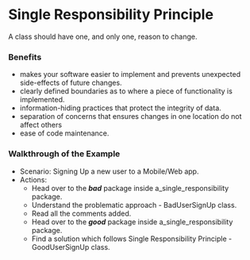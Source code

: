 
# Single Responsibility Principle

A class should have one, and only one, reason to change.

### Benefits

 - makes your software easier to implement and prevents unexpected side-effects of future changes.
 - clearly defined boundaries as to where a piece of functionality is implemented.
 - information-hiding practices that protect the integrity of data.
 - separation of concerns that ensures changes in one location do not affect others
 - ease of code maintenance.
 
 ### Walkthrough of the Example
 
 - Scenario: Signing Up a new user to a Mobile/Web app.
 - Actions: 
   - Head over to the **_bad_** package inside a_single_responsibility package.
   - Understand the problematic approach - BadUserSignUp class.
   - Read all the comments added.
   - Head over to the **_good_** package inside a_single_responsibility package.
   - Find a solution which follows Single Responsibility Principle - GoodUserSignUp class.
   